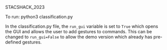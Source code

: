 STACSHACK_2023

To run:
	python3 classification.py

In the classification.py file, the `run_gui` variable is set to `True` which opens the GUI and allows the user to add gestures to commands. This can be changed to `run_gui=False` to allow the demo version which already has pre-defined gestures.

